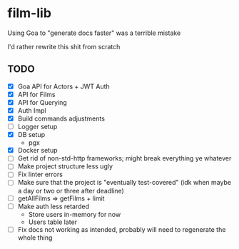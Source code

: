 # film-lib

Using Goa to "generate docs faster" was a terrible mistake

I'd rather rewrite this shit from scratch

## TODO
- [x] Goa API for Actors + JWT Auth
- [x] API for Films
- [x] API for Querying
- [x] Auth Impl
- [x] Build commands adjustments
- [ ] Logger setup
- [x] DB setup
  - pgx
- [x] Docker setup
- [ ] Get rid of non-std-http frameworks; might break everything ye whatever
- [ ] Make project structure less ugly
- [ ] Fix linter errors
- [ ] Make sure that the project is "eventually test-covered" (idk when maybe a day or two or three after deadline)
- [ ] getAllFilms => getFilms + limit
- [ ] Make auth less retarded
  - Store users in-memory for now
  - Users table later
- [ ] Fix docs not working as intended, probably will need to regenerate the whole thing
